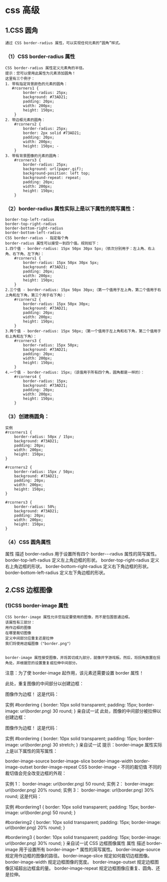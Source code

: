 # css 高级
## 1.CSS 圆角
    通过 CSS border-radius 属性，可以实现任何元素的“圆角”样式。

### （1）CSS border-radius 属性
    CSS border-radius 属性定义元素角的半径。
    提示：您可以使用此属性为元素添加圆角！
    这里有三个例子：
    1. 带有指定背景颜色的元素的圆角：
       #rcorners1 {
            border-radius: 25px;
            background: #73AD21;
            padding: 20px; 
            width: 200px;
            height: 150px; 
        }
    2. 带边框元素的圆角：
        #rcorners2 {
            border-radius: 25px;
            border: 2px solid #73AD21;
            padding: 20px; 
            width: 200px;
            height: 150px; -
        }
    3. 带有背景图像的元素的圆角：
        #rcorners3 {
            border-radius: 25px;
            background: url(paper.gif);
            background-position: left top;
            background-repeat: repeat;
            padding: 20px; 
            width: 200px;
            height: 150px; 
        }
### （2）border-radius 属性实际上是以下属性的简写属性：
    border-top-left-radius
    border-top-right-radius
    border-bottom-right-radius
    border-bottom-left-radius
    CSS border-radius - 指定每个角
    border-radius 属性可以接受一到四个值。规则如下：
    1.四个值 - border-radius: 15px 50px 30px 5px;（依次分别用于：左上角、右上角、右下角、左下角）：
        #rcorners1 {
            border-radius: 15px 50px 30px 5px;
            background: #73AD21;
            padding: 20px; 
            width: 200px;
            height: 150px; 
        }
    2.三个值 - border-radius: 15px 50px 30px;（第一个值用于左上角，第二个值用于右上角和左下角，第三个用于右下角）：
        #rcorners2 {
            border-radius: 15px 50px 30px;
            background: #73AD21;
            padding: 20px; 
            width: 200px;
            height: 150px; 
        }
    3.两个值 - border-radius: 15px 50px;（第一个值用于左上角和右下角，第二个值用于右上角和左下角）：
        #rcorners3 {
            border-radius: 15px 50px;
            background: #73AD21;
            padding: 20px; 
            width: 200px;
            height: 150px; 
        }
    4.一个值 - border-radius: 15px;（该值用于所有四个角，圆角都是一样的）：
        #rcorners4 {
            border-radius: 15px;
            background: #73AD21;
            padding: 20px; 
            width: 200px;
            height: 150px; 
        }

### （3）创建椭圆角：

    实例
    #rcorners1 {
        border-radius: 50px / 15px;
        background: #73AD21;
        padding: 20px; 
        width: 200px;
        height: 150px; 
    }

    #rcorners2 {
        border-radius: 15px / 50px;
        background: #73AD21;
        padding: 20px; 
        width: 200px;
        height: 150px; 
    }

    #rcorners3 {
        border-radius: 50%;
        background: #73AD21;
        padding: 20px; 
        width: 200px;
        height: 150px;
    }
### （4）CSS 圆角属性
属性	                   描述
border-radius	用于设置所有四个 border-*-*-radius 属性的简写属性。
border-top-left-radius	定义左上角边框的形状。
border-top-right-radius	定义右上角边框的形状。
border-bottom-right-radius	定义右下角边框的形状。
border-bottom-left-radius	定义左下角边框的形状。


## 2.CSS 边框图像
### (1)CSS border-image 属性
    CSS border-image 属性允许您指定要使用的图像，而不是包围普通边框。
    该属性有三部分：
    用作边框的图像
    在哪里裁切图像
    定义中间部分应重复还是拉伸
    我们将使用这幅图像（"border.png"）


    border-image 属性接受图像，并将其切成九部分，就像井字游戏板。然后，将拐角放置在拐角处，并根据您的设置重复或拉伸中间部分。

注意：为了使 border-image 起作用，该元素还需要设置 border 属性！

此处，重复图像的中间部分以创建边框：

图像作为边框！
这是代码：

实例
#borderimg {
  border: 10px solid transparent;
  padding: 15px;
  border-image: url(border.png) 30 round;
}
亲自试一试
此处，图像的中间部分被拉伸以创建边框：

图像作为边框！
这是代码：

实例
#borderimg {
  border: 10px solid transparent;
  padding: 15px;
  border-image: url(border.png) 30 stretch;
}
亲自试一试
提示：border-image 属性实际上是以下属性的简写属性：

border-image-source
border-image-slice
border-image-width
border-image-outset
border-image-repeat
CSS border-image - 不同的裁切值
不同的裁切值会完全改变边框的外观：

实例 1：
border-image: url(border.png) 50 round;
实例 2：
border-image: url(border.png) 20% round;
实例 3：
border-image: url(border.png) 30% round;
这是代码：

实例
#borderimg1 {
  border: 10px solid transparent;
  padding: 15px;
  border-image: url(border.png) 50 round;
}

#borderimg2 {
  border: 10px solid transparent;
  padding: 15px;
  border-image: url(border.png) 20% round;
}

#borderimg3 {
  border: 10px solid transparent;
  padding: 15px;
  border-image: url(border.png) 30% round;
}
亲自试一试
CSS 边框图像属性
属性	描述
border-image	用于设置所有 border-image-* 属性的简写属性。
border-image-source	规定用作边框的图像的路径。
border-image-slice	规定如何裁切边框图像。
border-image-width	规定边框图像的宽度。
border-image-outset	规定边框图像区域超出边框盒的量。
border-image-repeat	规定边框图像应重复、圆角、还是拉伸。